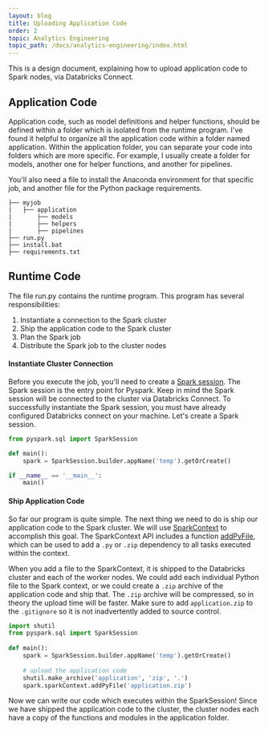 ```yaml
---
layout: blog
title: Uploading Application Code
order: 2
topic: Analytics Engineering
topic_path: /docs/analytics-engineering/index.html
---
```

This is a design document, explaining how to upload application code to Spark nodes, via Databricks Connect.

## Application Code

Application code, such as model definitions and helper functions, should be defined within a folder which is isolated from the runtime program. I've found it helpful to organize all the application code within a folder named application. Within the application folder, you can separate your code into folders which are more specific. For example, I usually create a folder for models, another one for helper functions, and another for pipelines.

You'll also need a file to install the Anaconda environment for that specific job, and another file for the Python package requirements.
```
├── myjob
|   ├── application
|       ├── models
|       ├── helpers
|       ├── pipelines
├── run.py
├── install.bat
├── requirements.txt
```

## Runtime Code

The file run.py contains the runtime program. This program has several responsibilities:

1. Instantiate a connection to the Spark cluster
2. Ship the application code to the Spark cluster
3. Plan the Spark job
4. Distribute the Spark job to the cluster nodes

#### Instantiate Cluster Connection

Before you execute the job, you'll need to create a [Spark session](https://spark.apache.org/docs/latest/api/python/reference/api/pyspark.sql.SparkSession.html). The Spark session is the entry point for Pyspark. Keep in mind the Spark session will be connected to the cluster via Databricks Connect. To successfully instantiate the Spark session, you must have already configured Databricks connect on your machine. Let's create a Spark session.

```python
from pyspark.sql import SparkSession

def main():
    spark = SparkSession.builder.appName('temp').getOrCreate()

if __name__ == '__main__':
    main()
```

#### Ship Application Code

So far our program is quite simple. The next thing we need to do is ship our application code to the Spark cluster. We will use [SparkContext](https://spark.apache.org/docs/3.1.1/api/python/reference/api/pyspark.SparkContext.html) to accomplish this goal. The SparkContext API includes a function [addPyFile](https://spark.apache.org/docs/latest/api/python/reference/api/pyspark.SparkContext.addPyFile.html), which can be used to add a `.py` or `.zip` dependency to all tasks executed within the context.

When you add a file to the SparkContext, it is shipped to the Databricks cluster and each of the worker nodes. We could add each individual Python file to the Spark context, or we could create a `.zip` archive of the application code and ship that. The `.zip` archive will be compressed, so in theory the upload time will be faster. Make sure to add `application.zip` to the `.gitignore` so it is not inadvertently added to source control.

```python
import shutil
from pyspark.sql import SparkSession
 
def main():
    spark = SparkSession.builder.appName('temp').getOrCreate()
 
    # upload the application code
    shutil.make_archive('application', 'zip', '.')
    spark.sparkContext.addPyFile('application.zip')
```

Now we can write our code which executes within the SparkSession! Since we have shipped the application code to the cluster, the cluster nodes each have a copy of the functions and modules in the application folder.